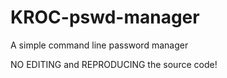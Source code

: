 # KROC-pswd-manager
A simple command line password manager

NO EDITING and REPRODUCING the source code!
